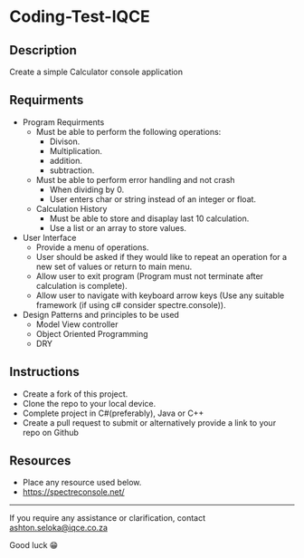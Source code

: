 # Coding-Test-IQCE

## Description
Create a simple Calculator console application

## Requirments
- Program Requirments
  - Must be able to perform the following operations:
    - Divison.
    - Multiplication.
    - addition.
    - subtraction.
  - Must be able to perform error handling and not crash
    - When dividing by 0.
    - User enters char or string instead of an integer or float.
  - Calculation History
    - Must be able to store and disaplay last 10 calculation.
    - Use a list or an array to store values.
- User Interface
  - Provide a menu of operations.
  - User should be asked if they would like to repeat an operation for a new set of values or return to main menu.
  - Allow user to exit program (Program must not terminate after calculation is complete).
  - Allow user to navigate with keyboard arrow keys (Use any suitable framework (if using c# consider spectre.console)).
- Design Patterns and principles to be used
  - Model View controller
  - Object Oriented Programming
  - DRY

## Instructions
- Create a fork of this project.
- Clone the repo to your local device.
- Complete project in C#(preferably), Java or C++
- Create a pull request to submit or alternatively provide a link to your repo on Github

## Resources
- Place any resource used below.
- https://spectreconsole.net/

---
If you require any assistance or clarification, contact ashton.seloka@iqce.co.za

Good luck 😁


    
